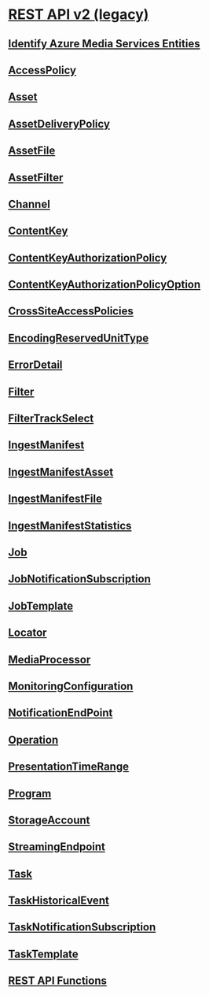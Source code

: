 # [REST API v2 (legacy)](operations/azure-media-services-rest-api-reference.md)
## [Identify Azure Media Services Entities](operations/identify-azure-media-services-entities.md)
## [AccessPolicy](operations/accesspolicy.md)
## [Asset](operations/asset.md)
## [AssetDeliveryPolicy](operations/assetdeliverypolicy.md)
## [AssetFile](operations/assetfile.md)
## [AssetFilter](operations/assetfilter.md)
## [Channel](operations/channel.md)
## [ContentKey](operations/contentkey.md)
## [ContentKeyAuthorizationPolicy](operations/contentkeyauthorizationpolicy.md)
## [ContentKeyAuthorizationPolicyOption](operations/contentkeyauthorizationpolicyoption.md)
## [CrossSiteAccessPolicies](operations/crosssiteaccesspolicies.md)
## [EncodingReservedUnitType](operations/encodingreservedunittype.md)
## [ErrorDetail](operations/errordetail.md)
## [Filter](operations/filter.md)
## [FilterTrackSelect](operations/filtertrackselect.md)
## [IngestManifest](operations/ingestmanifest.md)
## [IngestManifestAsset](operations/ingestmanifestasset.md)
## [IngestManifestFile](operations/ingestmanifestfile.md)
## [IngestManifestStatistics](operations/ingestmanifeststatistics.md)
## [Job](operations/job.md)
## [JobNotificationSubscription](operations/jobnotificationsubscription.md)
## [JobTemplate](operations/jobtemplate.md)
## [Locator](operations/locator.md)
## [MediaProcessor](operations/mediaprocessor.md)
## [MonitoringConfiguration](operations/monitoringconfiguration.md)
## [NotificationEndPoint](operations/notificationendpoint.md)
## [Operation](operations/operation.md)
## [PresentationTimeRange](operations/presentationtimerange.md)
## [Program](operations/program.md)
## [StorageAccount](operations/storageaccount.md)
## [StreamingEndpoint](operations/streamingendpoint.md)
## [Task](operations/task.md)
## [TaskHistoricalEvent](operations/taskhistoricalevent.md)
## [TaskNotificationSubscription](operations/tasknotificationsubscription.md)
## [TaskTemplate](operations/tasktemplate.md)
## [REST API Functions](operations/rest-api-functions.md)
